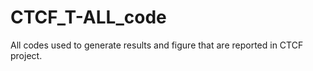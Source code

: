 # CTCF_T-ALL_code
All codes used to generate results and figure that are reported in CTCF project.

